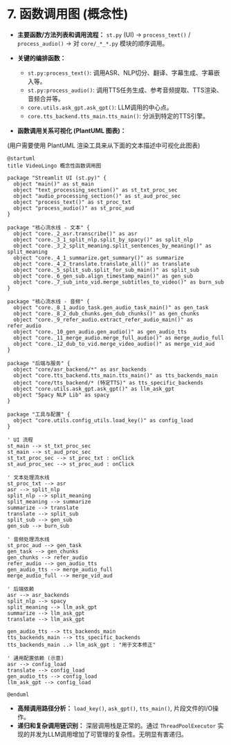 # 7. 函数调用图 (概念性)

*   **主要函数/方法列表和调用流程：** `st.py` (UI) -> `process_text()` / `process_audio()` -> 对 `core/_*_*.py` 模块的顺序调用。
*   **关键的编排函数：**
    *   `st.py:process_text()`: 调用ASR、NLP切分、翻译、字幕生成、字幕嵌入等。
    *   `st.py:process_audio()`: 调用TTS任务生成、参考音频提取、TTS渲染、音频合并等。
    *   `core.utils.ask_gpt.ask_gpt()`: LLM调用的中心点。
    *   `core.tts_backend.tts_main.tts_main()`: 分派到特定的TTS引擎。

*   **函数调用关系可视化 (PlantUML 图表)：**

(用户需要使用 PlantUML 渲染工具来从下面的文本描述中可视化此图表)

```plantuml
@startuml
title VideoLingo 概念性函数调用图

package "Streamlit UI (st.py)" {
  object "main()" as st_main
  object "text_processing_section()" as st_txt_proc_sec
  object "audio_processing_section()" as st_aud_proc_sec
  object "process_text()" as st_proc_txt
  object "process_audio()" as st_proc_aud
}

package "核心流水线 - 文本" {
  object "core._2_asr.transcribe()" as asr
  object "core._3_1_split_nlp.split_by_spacy()" as split_nlp
  object "core._3_2_split_meaning.split_sentences_by_meaning()" as split_meaning
  object "core._4_1_summarize.get_summary()" as summarize
  object "core._4_2_translate.translate_all()" as translate
  object "core._5_split_sub.split_for_sub_main()" as split_sub
  object "core._6_gen_sub.align_timestamp_main()" as gen_sub
  object "core._7_sub_into_vid.merge_subtitles_to_video()" as burn_sub
}

package "核心流水线 - 音频" {
  object "core._8_1_audio_task.gen_audio_task_main()" as gen_task
  object "core._8_2_dub_chunks.gen_dub_chunks()" as gen_chunks
  object "core._9_refer_audio.extract_refer_audio_main()" as refer_audio
  object "core._10_gen_audio.gen_audio()" as gen_audio_tts
  object "core._11_merge_audio.merge_full_audio()" as merge_audio_full
  object "core._12_dub_to_vid.merge_video_audio()" as merge_vid_aud
}

package "后端与服务" {
  object "core/asr_backend/*" as asr_backends
  object "core.tts_backend.tts_main.tts_main()" as tts_backends_main
  object "core/tts_backend/* (特定TTS)" as tts_specific_backends
  object "core.utils.ask_gpt.ask_gpt()" as llm_ask_gpt
  object "Spacy NLP Lib" as spacy
}

package "工具与配置" {
  object "core.utils.config_utils.load_key()" as config_load
}

' UI 流程
st_main --> st_txt_proc_sec
st_main --> st_aud_proc_sec
st_txt_proc_sec --> st_proc_txt : onClick
st_aud_proc_sec --> st_proc_aud : onClick

' 文本处理流水线
st_proc_txt --> asr
asr --> split_nlp
split_nlp --> split_meaning
split_meaning --> summarize
summarize --> translate
translate --> split_sub
split_sub --> gen_sub
gen_sub --> burn_sub

' 音频处理流水线
st_proc_aud --> gen_task
gen_task --> gen_chunks
gen_chunks --> refer_audio
refer_audio --> gen_audio_tts
gen_audio_tts --> merge_audio_full
merge_audio_full --> merge_vid_aud

' 后端依赖
asr --> asr_backends
split_nlp --> spacy
split_meaning --> llm_ask_gpt
summarize --> llm_ask_gpt
translate --> llm_ask_gpt

gen_audio_tts --> tts_backends_main
tts_backends_main --> tts_specific_backends
tts_backends_main ..> llm_ask_gpt : "用于文本修正"

' 通用配置依赖 (示意)
asr --> config_load
translate --> config_load
gen_audio_tts --> config_load
llm_ask_gpt --> config_load

@enduml
```

*   **高频调用路径分析：** `load_key()`, `ask_gpt()`, `tts_main()`, 片段文件的I/O操作。
*   **递归和复杂调用链识别：** 深层调用栈是正常的。通过 `ThreadPoolExecutor` 实现的并发为LLM调用增加了可管理的复杂性。无明显有害递归。

